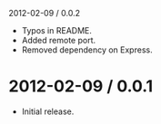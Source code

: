 2012-02-09 / 0.0.2
* Typos in README.
* Added remote port.
* Removed dependency on Express.

2012-02-09 / 0.0.1
==================
* Initial release.

